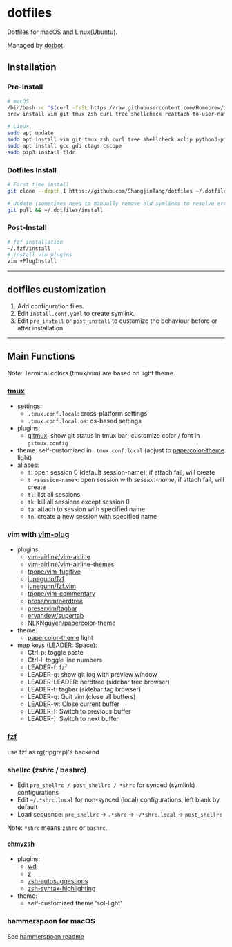 # dotfiles

Dotfiles for macOS and Linux(Ubuntu).

Managed by [dotbot](https://github.com/anishathalye/dotbot).

## Installation

### Pre-Install

```bash
# macOS
/bin/bash -c "$(curl -fsSL https://raw.githubusercontent.com/Homebrew/install/HEAD/install.sh)"  # install homebrew
brew install vim git tmux zsh curl tree shellcheck reattach-to-user-namespace tldr
```

```bash
# Linux
sudo apt update
sudo apt install vim git tmux zsh curl tree shellcheck xclip python3-pip
sudo apt install gcc gdb ctags cscope
sudo pip3 install tldr
```

### Dotfiles Install

```bash
# First time install
git clone --depth 1 https://github.com/ShangjinTang/dotfiles ~/.dotfiles && ~/.dotfiles/install

# Update (sometimes need to manually remove old symlinks to resolve errors)
git pull && ~/.dotfiles/install
```

### Post-Install


```bash
# fzf installation
~/.fzf/install
# install vim plugins
vim +PlugInstall
```

---

## dotfiles customization

1. Add configuration files.
2. Edit `install.conf.yaml` to create symlink.
3. Edit `pre_install` or `post_install` to customize the behaviour before or after installation.

---

## Main Functions

Note: Terminal colors (tmux/vim) are based on light theme.

### [tmux](https://github.com/gpakosz/.tmux.git)

- settings:
  - `.tmux.conf.local`: cross-platform settings
  - `.tmux.conf.local.os`: os-based settings
- plugins:
  - [gitmux](https://github.com/arl/gitmux): show git status in tmux bar; customize color / font in `gitmux.config`
- theme: self-customized in `.tmux.conf.local` (adjust to [papercolor-theme](https://github.com/NLKNguyen/papercolor-theme) light)
- aliases:
  - `t`: open session 0 (default session-name); if attach fail, will create
  - `t <session-name>`: open session with *session-name*; if attach fail, will create
  - `tl`: list all sessions
  - `tk`: kill all sessions except session 0
  - `ta`: attach to session with specified name
  - `tn`: create a new session with specified name


### vim with [vim-plug](https://github.com/junegunn/vim-plug)

- plugins:
  - [vim-airline/vim-airline](https://github.com/vim-airline/vim-airline)
  - [vim-airline/vim-airline-themes](https://github.com/vim-airline/vim-airline-themes)
  - [tpope/vim-fugitive](https://github.com/tpope/vim-fugitive)
  - [junegunn/fzf](https://github.com/junegunn/fzf)
  - [junegunn/fzf.vim](https://github.com/junegunn/fzf.vim)
  - [tpope/vim-commentary](https://github.com/tpope/vim-commentary)
  - [preservim/nerdtree](https://github.com/preservim/nerdtree)
  - [preservim/tagbar](https://github.com/preservim/tagbar)
  - [ervandew/supertab](https://github.com/ervandew/supertab)
  - [NLKNguyen/papercolor-theme](https://github.com/NLKNguyen/papercolor-theme)
- theme:
  - [papercolor-theme](https://github.com/NLKNguyen/papercolor-theme) light
- map keys (LEADER: Space):
  - Ctrl-p: toggle paste
  - Ctrl-l: toggle line numbers
  - LEADER-f: fzf
  - LEADER-g: show git log with preview window
  - LEADER-LEADER: nerdtree (sidebar tree browser)
  - LEADER-t: tagbar (sidebar tag browser)
  - LEADER-q: Quit vim (close all buffers)
  - LEADER-w: Close current buffer
  - LEADER-[: Switch to previous buffer
  - LEADER-]: Switch to next buffer


### [fzf](https://github.com/junegunn/fzf)

use fzf as rg(ripgrep)'s backend


### shellrc (zshrc / bashrc)

- Edit `pre_shellrc / post_shellrc / *shrc` for synced (symlink) configurations
- Edit `~/.*shrc.local` for non-synced (local) configurations, left blank by default
- Load sequence: `pre_shellrc` -> `.*shrc` -> `~/*shrc.local` ->  `post_shellrc`

Note: `*shrc` means `zshrc` or `bashrc`.


#### [ohmyzsh](https://github.com/ohmyzsh/ohmyzsh)

- plugins:
  - [wd](https://github.com/mfaerevaag/wd)
  - [z](https://github.com/rupa/z)
  - [zsh-autosuggestions](https://github.com/zsh-users/zsh-autosuggestions)
  - [zsh-syntax-highlighting](https://github.com/zsh-users/zsh-syntax-highlighting)
- theme:
  - self-customized theme 'sol-light'


### hammerspoon for macOS

See [hammerspoon readme](https://github.com/ShangjinTang/dotfiles/blob/master/macos/hammerspoon/README.md)
